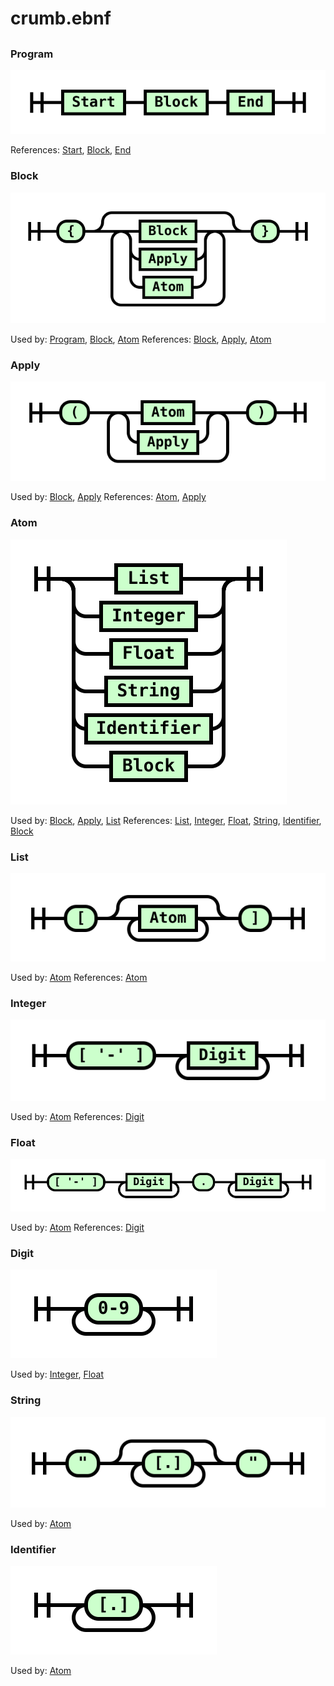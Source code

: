 
# crumb.ebnf

## 


### Program

![Program](.\diagram/Program.svg)

References: [Start](#Start), [Block](#Block), [End](#End)

### Block

![Block](.\diagram/Block.svg)

Used by: [Program](#Program), [Block](#Block), [Atom](#Atom)
References: [Block](#Block), [Apply](#Apply), [Atom](#Atom)

### Apply

![Apply](.\diagram/Apply.svg)

Used by: [Block](#Block), [Apply](#Apply)
References: [Atom](#Atom), [Apply](#Apply)

### Atom

![Atom](.\diagram/Atom.svg)

Used by: [Block](#Block), [Apply](#Apply), [List](#List)
References: [List](#List), [Integer](#Integer), [Float](#Float), [String](#String), [Identifier](#Identifier), [Block](#Block)

### List

![List](.\diagram/List.svg)

Used by: [Atom](#Atom)
References: [Atom](#Atom)

### Integer

![Integer](.\diagram/Integer.svg)

Used by: [Atom](#Atom)
References: [Digit](#Digit)

### Float

![Float](.\diagram/Float.svg)

Used by: [Atom](#Atom)
References: [Digit](#Digit)

### Digit

![Digit](.\diagram/Digit.svg)

Used by: [Integer](#Integer), [Float](#Float)

### String

![String](.\diagram/String.svg)

Used by: [Atom](#Atom)

### Identifier

![Identifier](.\diagram/Identifier.svg)

Used by: [Atom](#Atom)

